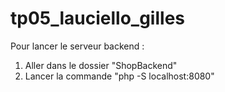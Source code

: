 # tp05_lauciello_gilles

Pour lancer le serveur backend :
<ol>
<li>Aller dans le dossier "ShopBackend"</li>
<li>Lancer la commande "php -S localhost:8080"</li>
</ol>
